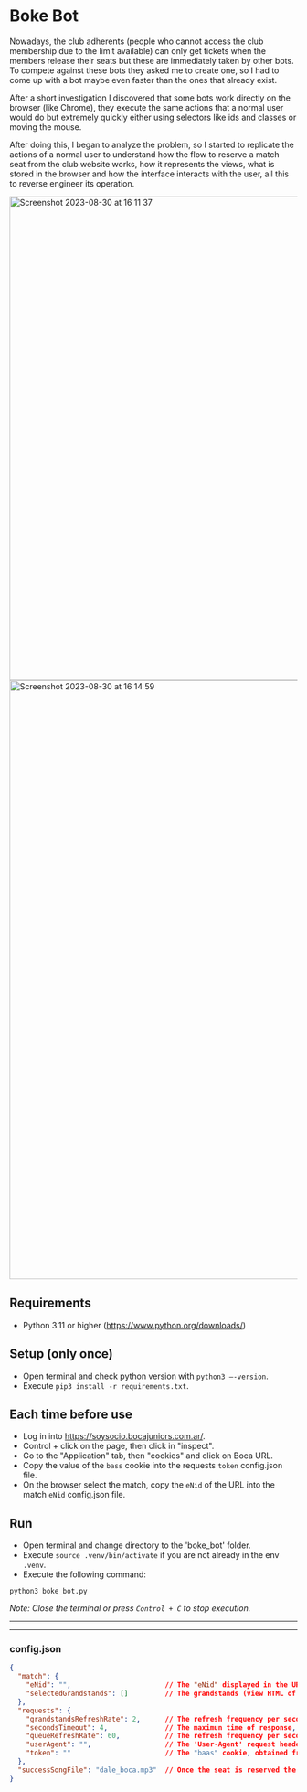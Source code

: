 # Boke Bot 

Nowadays, the club adherents (people who cannot access the club membership due to the limit available) can only get tickets when the members release their seats but these are immediately taken by other bots. To compete against these bots they asked me to create one, so I had to come up with a bot maybe even faster than the ones that already exist.

After a short investigation I discovered that some bots work directly on the browser (like Chrome), they execute the same actions that a normal user would do but extremely quickly either using selectors like ids and classes or moving the mouse. 

After doing this, I began to analyze the problem, so I started to replicate the actions of a normal user to understand how the flow to reserve a match seat from the club website works, how it represents the views, what is stored in the browser and how the interface interacts with the user, all this to reverse engineer its operation.


<img width="847" alt="Screenshot 2023-08-30 at 16 11 37" src="https://github.com/juanenmellare/boke-bot/assets/18221356/2b17a050-d14c-426c-b18f-70dc48f92f3f">

<img width="1048" alt="Screenshot 2023-08-30 at 16 14 59" src="https://github.com/juanenmellare/boke-bot/assets/18221356/3b26db13-54cd-4f81-82af-d67a5277f94f">

## Requirements

- Python 3.11 or higher (https://www.python.org/downloads/)

## Setup (only once)

- Open terminal and check python version with `python3 –-version`.
- Execute `pip3 install -r requirements.txt`.

## Each time before use

- Log in into https://soysocio.bocajuniors.com.ar/.
- Control + click on the page, then click in "inspect".
- Go to the "Application" tab, then "cookies" and click on Boca URL.
- Copy the value of the `bass` cookie into the requests `token` config.json file.
- On the browser select the match, copy the `eNid` of the URL into the match `eNid` config.json file.

## Run

- Open terminal and change directory to the 'boke_bot' folder.
- Execute `source .venv/bin/activate` if you are not already in the env `.venv`.
- Execute the following command:
```console
python3 boke_bot.py 
```
_Note: Close the terminal or press `Control + C` to stop execution._

---

---

### config.json
```json
{
  "match": {
    "eNid": "",                       // The "eNid" displayed in the URL after selecting the match in the browser.
    "selectedGrandstands": []         // The grandstands (view HTML of the stadium) selected separated by coma, if empty includes all. e.g.: ["F", "G", "H", "I", "J", "SCD", "SCI", "SAD", "SAC", "SAI", "SBD", "SBC", "SBI", "SDD", "SDI"].
  },
  "requests": {
    "grandstandsRefreshRate": 2,      // The refresh frequency per seconds to call the grandstands URL.
    "secondsTimeout": 4,              // The maximun time of response, ack.
    "queueRefreshRate": 60,           // The refresh frequency per seconds to call the queue URL.
    "userAgent": "",                  // The 'User-Agent' request header used in the browser.
    "token": ""                       // The "baas" cookie, obtained from the cookies after log in.
  },
  "successSongFile": "dale_boca.mp3"  // Once the seat is reserved the boke bot will play a song that should be on root level and mp3 extension.
}
```

